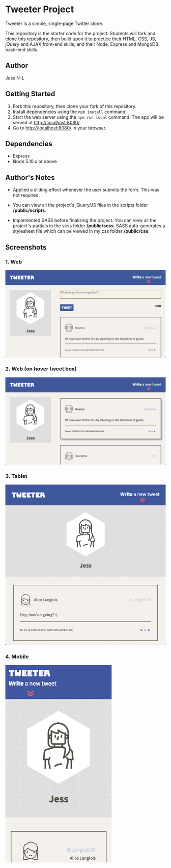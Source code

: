 # Tweeter Project

Tweeter is a simple, single-page Twitter clone.

This repository is the starter code for the project: Students will fork and clone this repository, then build upon it to practice their HTML, CSS, JS, jQuery and AJAX front-end skills, and their Node, Express and MongoDB back-end skills.

## Author
Jess N-L

## Getting Started

1. Fork this repository, then clone your fork of this repository.
2. Install dependencies using the `npm install` command.
3. Start the web server using the `npm run local` command. The app will be served at <http://localhost:8080/>.
4. Go to <http://localhost:8080/> in your browser.

## Dependencies

- Express
- Node 5.10.x or above

## Author's Notes

- Applied a sliding effect whenever the user submits the form. This was not required.

- You can view all the project's jQuery/JS files in the scripts folder **/public/scripts**.

- Implemented SASS before finalizing the project. You can view all the project's partials in the scss folder **/public/scss**. SASS auto-generates a stylesheet file which can be viewed in my css folder **/public/css**.

## Screenshots

### 1. Web
!["Screenshot Tweeter Web"](https://github.com/jess-nl/tweeter/blob/master/docs/compose_tweet.png)

### 2. Web (on hover tweet box)
!["Screenshot Tweeter Web Hover"](https://github.com/jess-nl/tweeter/blob/master/docs/tweet_hover.png)

### 3. Tablet
!["Screenshot Tweeter Tablet"](https://github.com/jess-nl/tweeter/blob/master/docs/tablet.png)

### 4. Mobile
!["Screenshot Tweeter Mobile"](https://github.com/jess-nl/tweeter/blob/master/docs/mobile.png)